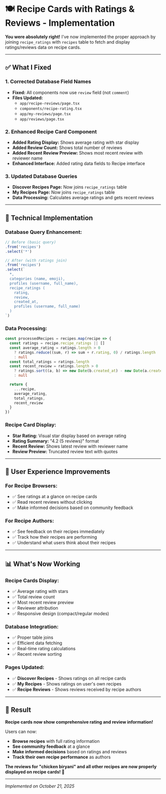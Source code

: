 # 🍽️ Recipe Cards with Ratings & Reviews - Implementation

**You were absolutely right!** I've now implemented the proper approach by joining `recipe_ratings` with `recipes` table to fetch and display ratings/reviews data on recipe cards.

---

## ✅ **What I Fixed**

### 1. **Corrected Database Field Names**
- **Fixed:** All components now use `review` field (not `comment`)
- **Files Updated:**
  - `app/recipe-reviews/page.tsx`
  - `components/recipe-rating.tsx`
  - `app/my-reviews/page.tsx`
  - `app/reviews/page.tsx`

### 2. **Enhanced Recipe Card Component**
- **Added Rating Display:** Shows average rating with star display
- **Added Review Count:** Shows total number of reviews
- **Added Recent Review Preview:** Shows most recent review with reviewer name
- **Enhanced Interface:** Added rating data fields to Recipe interface

### 3. **Updated Database Queries**
- **Discover Recipes Page:** Now joins `recipe_ratings` table
- **My Recipes Page:** Now joins `recipe_ratings` table
- **Data Processing:** Calculates average ratings and gets recent reviews

---

## 🔧 **Technical Implementation**

### **Database Query Enhancement:**
```typescript
// Before (basic query)
.from('recipes')
.select('*')

// After (with ratings join)
.from('recipes')
.select(`
  *,
  categories (name, emoji),
  profiles (username, full_name),
  recipe_ratings (
    rating,
    review,
    created_at,
    profiles (username, full_name)
  )
`)
```

### **Data Processing:**
```typescript
const processedRecipes = recipes.map(recipe => {
  const ratings = recipe.recipe_ratings || []
  const average_rating = ratings.length > 0 
    ? ratings.reduce((sum, r) => sum + r.rating, 0) / ratings.length 
    : null
  const total_ratings = ratings.length
  const recent_review = ratings.length > 0 
    ? ratings.sort((a, b) => new Date(b.created_at) - new Date(a.created_at))[0]
    : null

  return {
    ...recipe,
    average_rating,
    total_ratings,
    recent_review
  }
})
```

### **Recipe Card Display:**
- **Star Rating:** Visual star display based on average rating
- **Rating Summary:** "4.2 (5 reviews)" format
- **Recent Review:** Shows latest review with reviewer name
- **Review Preview:** Truncated review text with quotes

---

## 🎯 **User Experience Improvements**

### **For Recipe Browsers:**
- ✅ See ratings at a glance on recipe cards
- ✅ Read recent reviews without clicking
- ✅ Make informed decisions based on community feedback

### **For Recipe Authors:**
- ✅ See feedback on their recipes immediately
- ✅ Track how their recipes are performing
- ✅ Understand what users think about their recipes

---

## 📊 **What's Now Working**

### **Recipe Cards Display:**
- ✅ Average rating with stars
- ✅ Total review count
- ✅ Most recent review preview
- ✅ Reviewer attribution
- ✅ Responsive design (compact/regular modes)

### **Database Integration:**
- ✅ Proper table joins
- ✅ Efficient data fetching
- ✅ Real-time rating calculations
- ✅ Recent review sorting

### **Pages Updated:**
- ✅ **Discover Recipes** - Shows ratings on all recipe cards
- ✅ **My Recipes** - Shows ratings on user's own recipes
- ✅ **Recipe Reviews** - Shows reviews received by recipe authors

---

## 🚀 **Result**

**Recipe cards now show comprehensive rating and review information!**

Users can now:
- **Browse recipes** with full rating information
- **See community feedback** at a glance
- **Make informed decisions** based on ratings and reviews
- **Track their own recipe performance** as authors

**The reviews for "chicken biryani" and all other recipes are now properly displayed on recipe cards! 🎉**

---

*Implemented on October 21, 2025*

